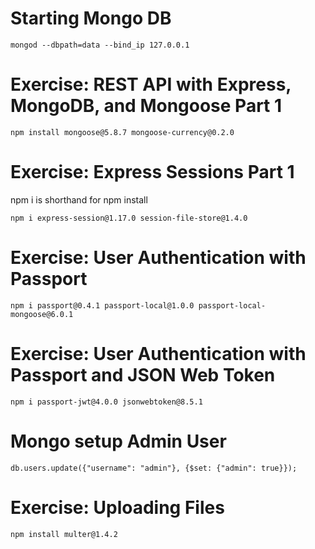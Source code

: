 # Starting Mongo DB
```
mongod --dbpath=data --bind_ip 127.0.0.1
```

# Exercise: REST API with Express, MongoDB, and Mongoose Part 1
```
npm install mongoose@5.8.7 mongoose-currency@0.2.0
```

# Exercise: Express Sessions Part 1
npm i is shorthand for npm install
```
npm i express-session@1.17.0 session-file-store@1.4.0
```

# Exercise: User Authentication with Passport
```
npm i passport@0.4.1 passport-local@1.0.0 passport-local-mongoose@6.0.1
```

# Exercise: User Authentication with Passport and JSON Web Token
```
npm i passport-jwt@4.0.0 jsonwebtoken@8.5.1
```

# Mongo setup Admin User
```
db.users.update({"username": "admin"}, {$set: {"admin": true}});
```

# Exercise: Uploading Files
```
npm install multer@1.4.2
```